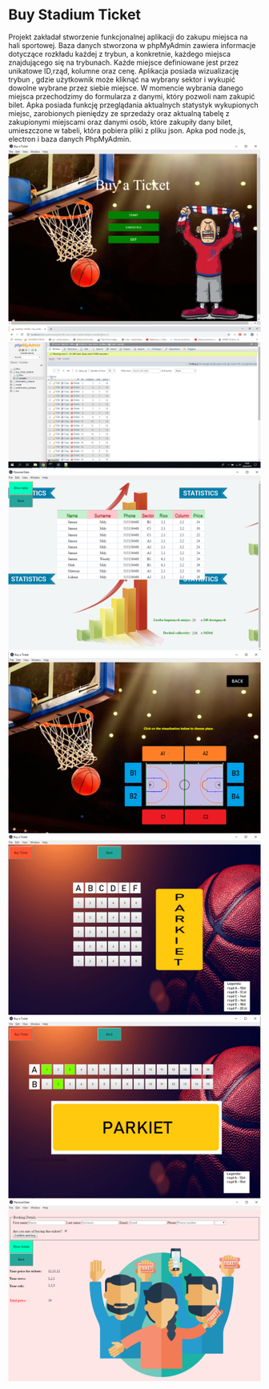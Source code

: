 # Buy Stadium Ticket

Projekt zakładał stworzenie funkcjonalnej aplikacji do zakupu miejsca na hali sportowej. Baza danych stworzona w phpMyAdmin zawiera informacje dotyczące rozkładu każdej z trybun, a konkretnie, każdego miejsca znajdującego się na trybunach. Każde miejsce definiowane jest przez unikatowe ID,rząd, kolumne oraz cenę. 
Aplikacja posiada wizualizację trybun  , gdzie użytkownik może kliknąć na wybrany sektor i wykupić dowolne wybrane przez siebie miejsce. W momencie wybrania danego miejsca przechodzimy do formularza z danymi, który pozwoli nam zakupić bilet. Apka posiada funkcję przeglądania aktualnych statystyk wykupionych miejsc, zarobionych pieniędzy ze sprzedaży oraz aktualną tabelę z zakupionymi miejscami oraz danymi osób, które zakupiły dany bilet, umieszczone w tabeli, która pobiera pliki z pliku json.  Apka pod node.js, electron i baza danych PhpMyAdmin.  ![](screenshots/main_window.png) ![](screenshots/phpmyadmin.png) ![](screenshots/table.png) ![](screenshots/visualisation.png) ![](screenshots/buy_ticket1.png) ![](screenshots/buy_ticket.png) ![](screenshots/personalData.png)
